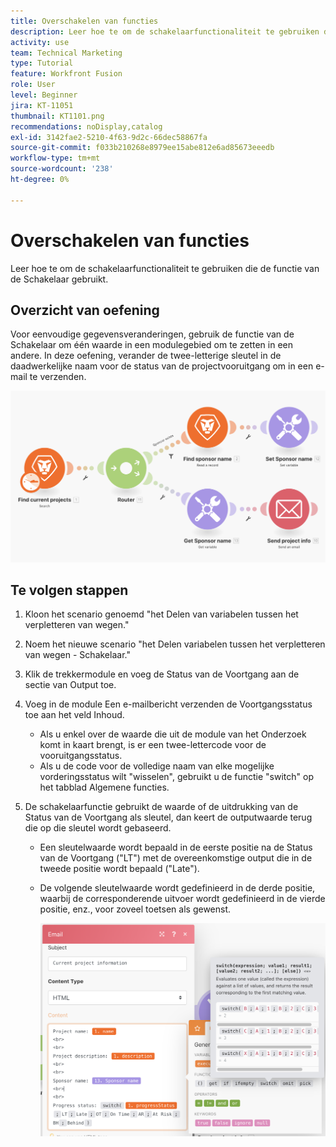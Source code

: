 ```yaml
---
title: Overschakelen van functies
description: Leer hoe te om de schakelaarfunctionaliteit te gebruiken die de functie van de Schakelaar gebruikt.
activity: use
team: Technical Marketing
type: Tutorial
feature: Workfront Fusion
role: User
level: Beginner
jira: KT-11051
thumbnail: KT1101.png
recommendations: noDisplay,catalog
exl-id: 3142fae2-5210-4f63-9d2c-66dec58867fa
source-git-commit: f033b210268e8979ee15abe812e6ad85673eeedb
workflow-type: tm+mt
source-wordcount: '238'
ht-degree: 0%

---
```


# Overschakelen van functies

Leer hoe te om de schakelaarfunctionaliteit te gebruiken die de functie van de Schakelaar gebruikt.

## Overzicht van oefening

Voor eenvoudige gegevensveranderingen, gebruik de functie van de Schakelaar om één waarde in een modulegebied om te zetten in een andere. In deze oefening, verander de twee-letterige sleutel in de daadwerkelijke naam voor de status van de projectvooruitgang om in een e-mail te verzenden.

![&#x200B; functieBeeld 1 van de Schakelaar &#x200B;](../12-exercises/assets/switch-function-walkthrough-1.png)

## Te volgen stappen

1. Kloon het scenario genoemd &quot;het Delen van variabelen tussen het verpletteren van wegen.&quot;
1. Noem het nieuwe scenario &quot;het Delen variabelen tussen het verpletteren van wegen - Schakelaar.&quot;
1. Klik de trekkermodule en voeg de Status van de Voortgang aan de sectie van Output toe.
1. Voeg in de module Een e-mailbericht verzenden de Voortgangsstatus toe aan het veld Inhoud.

   + Als u enkel over de waarde die uit de module van het Onderzoek komt in kaart brengt, is er een twee-lettercode voor de vooruitgangsstatus.
   + Als u de code voor de volledige naam van elke mogelijke vorderingsstatus wilt &quot;wisselen&quot;, gebruikt u de functie &quot;switch&quot; op het tabblad Algemene functies.

1. De schakelaarfunctie gebruikt de waarde of de uitdrukking van de Status van de Voortgang als sleutel, dan keert de outputwaarde terug die op die sleutel wordt gebaseerd.

   + Een sleutelwaarde wordt bepaald in de eerste positie na de Status van de Voortgang (&quot;LT&quot;) met de overeenkomstige output die in de tweede positie wordt bepaald (&quot;Late&quot;).
   + De volgende sleutelwaarde wordt gedefinieerd in de derde positie, waarbij de corresponderende uitvoer wordt gedefinieerd in de vierde positie, enz., voor zoveel toetsen als gewenst.

     ![&#x200B; functieBeeld 2 van de Schakelaar &#x200B;](../12-exercises/assets/switch-function-walkthrough-2.png)
